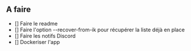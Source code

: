 ## A faire

 - [] Faire le readme
 - [] Faire l'option --recover-from-ik pour récupérer la liste déjà en place
 - [] Faire les notifs Discord
 - [] Dockeriser l'app
